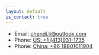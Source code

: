 ```yaml
---
layout: default
is_contact: true
---
```


* Email: [chendi.li@outlook.com](mailto:chendi.li@outlook.com)
* Phone: [US: +1 (413)931-1735](tel:+1-4139311735)
* Phone: [China: +86 18801011904](tel:+86-18801011904)


<!---
---

## Social

1. [Facebook](#)
2. [Twitter](#)
3. [Google+](#)
-->
